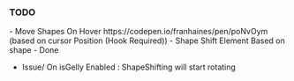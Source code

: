 <h3>TODO</h3>
- Move Shapes On Hover https://codepen.io/franhaines/pen/poNvOym
  (based on cursor Position (Hook Required))
- Shape Shift Element Based on shape - Done

- Issue/ On isGelly Enabled : ShapeShifting will start rotating
